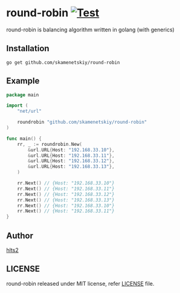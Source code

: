 # round-robin [![Test](https://github.com/skamenetskiy/round-robin/actions/workflows/go.yml/badge.svg)](https://github.com/skamenetskiy/round-robin/actions/workflows/go.yml)

round-robin is balancing algorithm written in golang (with generics)

## Installation

```shell
go get github.com/skamenetskiy/round-robin
```

## Example

```go
package main

import (
	"net/url"

	roundrobin "github.com/skamenetskiy/round-robin"
)

func main() {
	rr, _ := roundrobin.New(
		&url.URL{Host: "192.168.33.10"},
		&url.URL{Host: "192.168.33.11"},
		&url.URL{Host: "192.168.33.12"},
		&url.URL{Host: "192.168.33.13"},
	)

	rr.Next() // {Host: "192.168.33.10"}
	rr.Next() // {Host: "192.168.33.11"}
	rr.Next() // {Host: "192.168.33.12"}
	rr.Next() // {Host: "192.168.33.13"}
	rr.Next() // {Host: "192.168.33.10"}
	rr.Next() // {Host: "192.168.33.11"}	
}
```

## Author

[hlts2](https://github.com/hlts2)

## LICENSE

round-robin released under MIT license, refer [LICENSE](https://github.com/hlts2/round-robin/blob/master/LICENSE) file.
